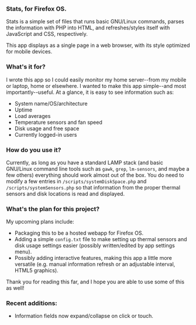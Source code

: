 ### Stats, for Firefox OS.

Stats is a simple set of files that runs basic GNU/Linux commands, parses the information with PHP into HTML, and refreshes/styles itself with JavaScript and CSS, respectively.

This app displays as a single page in a web browser, with its style optimized for mobile devices.

### What's it for?

I wrote this app so I could easily monitor my home server--from my mobile or laptop, home or elsewhere. I wanted to make this app simple--and most importantly--useful. At a glance, it is easy to see information such as:
* System name/OS/architecture
* Uptime
* Load averages
* Temperature sensors and fan speed
* Disk usage and free space
* Currently logged-in users

### How do you use it?

Currently, as long as you have a standard LAMP stack (and basic GNU/Linux command line tools such as `gawk`, `grep`, `lm-sensors`, and maybe a few others) everything should work almost out of the box. You do need to modify a few entries in `/scripts/systemDiskSpace.php` and `/scripts/systemSensors.php` so that information from the proper thermal sensors and disk locations is read and displayed.

### What's the plan for this project?

My upcoming plans include:
* Packaging this to be a hosted webapp for Firefox OS.
* Adding a simple `config.txt` file to make setting up thermal sensors and disk usage settings easier (possibly written/edited by app settings menu).
* Possibly adding interactive features, making this app a little more versatile (e.g. manual information refresh or an adjustable interval, HTML5 graphics).

Thank you for reading this far, and I hope you are able to use some of this as well!

### Recent additions:
* Information fields now expand/collapse on click or touch.
